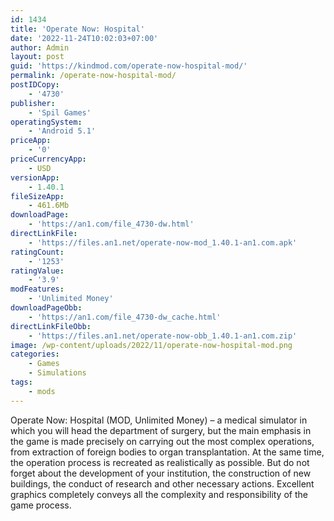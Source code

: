 ```yaml
---
id: 1434
title: 'Operate Now: Hospital'
date: '2022-11-24T10:02:03+07:00'
author: Admin
layout: post
guid: 'https://kindmod.com/operate-now-hospital-mod/'
permalink: /operate-now-hospital-mod/
postIDCopy:
    - '4730'
publisher:
    - 'Spil Games'
operatingSystem:
    - 'Android 5.1'
priceApp:
    - '0'
priceCurrencyApp:
    - USD
versionApp:
    - 1.40.1
fileSizeApp:
    - 461.6Mb
downloadPage:
    - 'https://an1.com/file_4730-dw.html'
directLinkFile:
    - 'https://files.an1.net/operate-now-mod_1.40.1-an1.com.apk'
ratingCount:
    - '1253'
ratingValue:
    - '3.9'
modFeatures:
    - 'Unlimited Money'
downloadPageObb:
    - 'https://an1.com/file_4730-dw_cache.html'
directLinkFileObb:
    - 'https://files.an1.net/operate-now-obb_1.40.1-an1.com.zip'
image: /wp-content/uploads/2022/11/operate-now-hospital-mod.png
categories:
    - Games
    - Simulations
tags:
    - mods
---
```


Operate Now: Hospital (MOD, Unlimited Money) – a medical simulator in which you will head the department of surgery, but the main emphasis in the game is made precisely on carrying out the most complex operations, from extraction of foreign bodies to organ transplantation. At the same time, the operation process is recreated as realistically as possible. But do not forget about the development of your institution, the construction of new buildings, the conduct of research and other necessary actions. Excellent graphics completely conveys all the complexity and responsibility of the game process.
